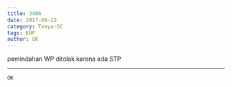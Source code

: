 ```yaml
---
title: 3406
date: 2017-06-22
category: Tanya-SC
tags: KUP
author: GK
---
```


pemindahan WP ditolak karena ada STP

---



`GK`
